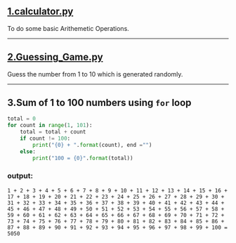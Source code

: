 ## [1.calculator.py](https://github.com/HarshaSri-Sameera/python/blob/main/calculator.py)
To do some basic Arithemetic Operations.

----------

## [2.Guessing_Game.py](https://github.com/HarshaSri-Sameera/python/blob/main/guessing_game.py)
Guess the number from 1 to 10 which is generated randomly.

----------

## 3.Sum of 1 to 100 numbers using ```for``` loop
```python
total = 0
for count in range(1, 101):
    total = total + count
    if count != 100:
        print("{0} + ".format(count), end ="")
    else:
        print("100 = {0}".format(total))
```
### output:
```
1 + 2 + 3 + 4 + 5 + 6 + 7 + 8 + 9 + 10 + 11 + 12 + 13 + 14 + 15 + 16 + 17 + 18 + 19 + 20 + 21 + 22 + 23 + 24 + 25 + 26 + 27 + 28 + 29 + 30 + 31 + 32 + 33 + 34 + 35 + 36 + 37 + 38 + 39 + 40 + 41 + 42 + 43 + 44 + 45 + 46 + 47 + 48 + 49 + 50 + 51 + 52 + 53 + 54 + 55 + 56 + 57 + 58 + 59 + 60 + 61 + 62 + 63 + 64 + 65 + 66 + 67 + 68 + 69 + 70 + 71 + 72 + 73 + 74 + 75 + 76 + 77 + 78 + 79 + 80 + 81 + 82 + 83 + 84 + 85 + 86 + 87 + 88 + 89 + 90 + 91 + 92 + 93 + 94 + 95 + 96 + 97 + 98 + 99 + 100 = 5050
```
